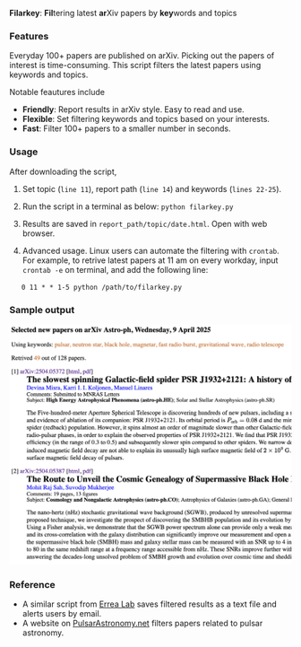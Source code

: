 
**Filarkey**: **Fil**tering latest **ar**Xiv papers by **key**words and topics

### Features
Everyday 100+ papers are published on arXiv. Picking out the papers of interest is time-consuming.
This script filters the latest papers using keywords and topics. 

Notable feautures include
- **Friendly**: Report results in arXiv style. Easy to read and use.
- **Flexible**: Set filtering keywords and topics based on your interests.
- **Fast**: Filter 100+ papers to a smaller number in seconds.

### Usage
After downloading the script,

1. Set topic (`line 11`), report path (`line 14`) and keywords (`lines 22-25`).
2. Run the script in a terminal as below: ```python filarkey.py```
3. Results are saved in `report_path/topic/date.html`. Open with web browser.

4. Advanced usage. Linux users can automate the filtering with `crontab`. For example, to retrive latest papers at 11 am on every workday, input `crontab -e` on terminal, and add the following line:
```
   0 11 * * 1-5 python /path/to/filarkey.py
```

### Sample output
<!-- ![Effects of the script](https://github.com/pulsar-xliu/filter_arxiv_by_keywords/blob/main/example.png =250x) -->
<img src="https://github.com/pulsar-xliu/filter_arxiv_by_keywords/blob/main/example.png" width="600px" />

### Reference
- A similar script from [Errea Lab](https://cfm.ehu.es/errealab/blog/python-script-to-filter-the-arxiv-and-get-an-email-daily/) saves filtered results as a text file and alerts users by email.
- A website on [PulsarAstronomy.net](https://www.pulsarastronomy.net/pulsar/) filters papers related to pulsar astronomy.